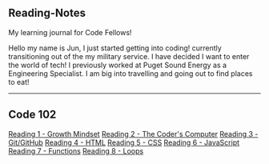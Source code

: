 ## Reading-Notes

My learning journal for Code Fellows!

Hello my name is Jun, I just started getting into coding! currently transitioning out of the my military service. I have decided I want to enter the world of tech! I previously worked at Puget Sound Energy as a Engineering Specialist. I am big into travelling and going out to find places to eat!

---

## Code 102

[Reading 1 - Growth Mindset](Class1.md)
[Reading 2 - The Coder's Computer](Class2.md)
[Reading 3 - Git/GitHub](Class3.md)
[Reading 4 - HTML](Class4.md)
[Reading 5 - CSS](Class5.md)
[Reading 6 - JavaScript](Class6.md)
[Reading 7 - Functions](Class7.md)
[Reading 8 - Loops](Class8.md)
